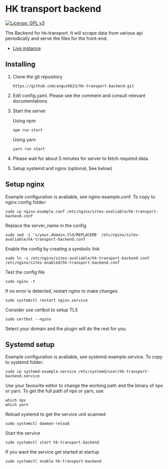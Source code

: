 # HK transport backend
[![License: GPL v3](https://img.shields.io/badge/License-GPLv3-blue.svg)](https://www.gnu.org/licenses/gpl-3.0)

The Backend for hk-transport. It will scrape data from various api periodically and serve the files for the front-end.

- [Live instance](https://api.12a.app/hk-transport)

## Installing

1.  Clone the git repository

    `https://github.com/angus6b23/hk-transport-backend.git`
    
2.  Edit config.yaml. Please see the comment and consult relevant documentations.

3. Start the server

	Using npm
	
	```npm run start```
	
	Using yarn
	
	```yarn run start```
	
4. Please wait for about 5 minutes for server to fetch required data.

5. Setup systemd and nginx (optional, See below)

## Setup nginx

Example configuration is avaliable, see nginx-example.conf. To copy to nginx config folder:
```
sudo cp nginx-example.conf /etc/nginx/sites-avaliable/hk-transport-backend.conf
```
Replace the server_name in the config
```
sudo sed -i 's/your.domain.tld/REPLACEME' /etc/nginx/sites-avaliable/hk-transport-backend.conf
```
Enable the config by creating a symbolic link
```
sudo ln -s /etc/nginx/sites-avaliable/hk-transport-backend.conf /etc/nginx/sites-enabled/hk-transport-backend.conf
```
Test the config file
```
sudo nginx -t
```
If no error is detected, restart nginx to make changes
```
sudo systemctl restart nginx.service
```
Consider use certbot to setup TLS
```
sudo certbot --nginx
```
Select your domain and the plugin will do the rest for you.

## Systemd setup
Example configuration is avaliable, see systemd-example.service. To copy to systemd folder:
```
sudo cp systemd-example.service /etc/systemd/user/hk-transport-backend.service
```
Use your favourite editor to change the working path and the binary of npx or yarn. To get the full path of npx or  yarn, use
```
which npx
which yarn
```
Reload systemd to get the service unit scanned
```
sudo systemctl daemon-reload
```
Start the service
```
sudo systemctl start hk-transport-backend
```
If you want the service get started at startup
```
sudo systemctl enable hk-transport-backend
```
